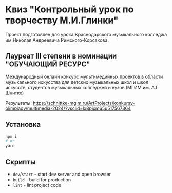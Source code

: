 # Квиз "Контрольный урок по творчеству М.И.Глинки"

Проект подготовлен для урока Краснодарского музыкального колледжа им.Николая Андреевича Римского-Корсакова.

## Лауреат III степени в номинации "ОБУЧАЮЩИЙ РЕСУРС"

Международный онлайн конкурс мультимедийных проектов в области музыкального искусства для детских музыкальных школ и школ искусств, студентов музыкальных колледжей и вузов (МГИМ им. А.Г. Шнитке)

Результаты: https://schnittke-mgim.ru/ArtProjects/konkursy-olimpiady/multimedia-2024/?ysclid=lx8pixm65u517567364

## Установка

```bash
npm i
# or
yarn
```

## Скрипты

- `dev`/`start` - start dev server and open browser
- `build` - build for production
- `lint` - lint project code
